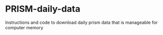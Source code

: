 # PRISM-daily-data
Instructions and code to download daily prism data that is manageable for computer memory
